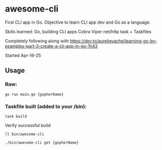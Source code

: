 # awesome-cli
First CLI app in Go. Objective to learn CLI app dev and Go as a language.

Skills learned:
Go, building CLI apps
Cobra
Viper
net/http
task + Taskfiles


Completely following along with https://dev.to/aurelievache/learning-go-by-examples-part-3-create-a-cli-app-in-go-1h43

Started Apr-16-25


## Usage
### Raw:
```
go run main.go {gopherName}
```

### Taskfile built (added to your /bin):
```
task build
```
Verify successful build
```
ll bin/awesome-cli
```
```
./bin/awesome-cli get {gopherName}
```